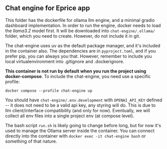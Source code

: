 ## Chat engine for Eprice app

This folder has the dockerfile for ollama llm engine, and a minimal gradio dashboard implementation. In order to run the engine, docker needs to load the *llama3.2* model first. It will be downloaded into `chat-engine/.ollama/` folder, which you need to create. However, do not include it in git. 

The chat-engine uses uv as the default package manager, and it's included in the container also. The dependencies are in `pyproject.toml`, and if you prefer pip, you can always you that. However, remember to include you local virtualenvironment into .gitignore and .dockerignore.

**This container is not run by default when you run the project using docker-compose**. To include the chat-engine, you need use a specific profile:

```
docker compose --profile chat-engine up
```

You should have `chat-engine/.env.development` with `OPENAI_API_KEY` defined -- it does not need to be a valid api key, any styring will do. This is due to llm client/interface compatibility (and only for now). Eventually, we will collect all env files into a single project env (at compose level).

The bash script `run.sh` is likely going to change before long, but for now it's used to manage the Ollama server inside the container. You can connect directly into the container with `docker exec -it chat-engine bash` or something of that nature.
